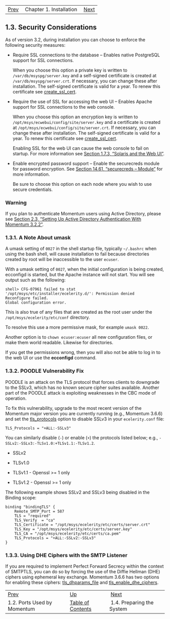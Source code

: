 |     |     |     |
| --- | --- | --- |
| [Prev](install.ports)  | Chapter 1. Installation |  [Next](install.prepare.php) |

## 1.3. Security Considerations

As of version 3.2, during installation you can choose to enforce the following security measures:

*   Require SSL connections to the database – Enables native PostgreSQL support for SSL connections.

    When you choose this option a private key is written to `/var/db/msyspg/server.key` and a self-signed certificate is created at `/var/db/msyspg/server.crt`. If necessary, you can change these after installation. The self-signed certificate is valid for a year. To renew this certificate see [create_ssl_cert](executable.create_ssl_cert "create_ssl_cert").

*   Require the use of SSL for accessing the web UI – Enables Apache support for SSL connections to the web console.

    When you choose this option an encryption key is written to `/opt/msys/ecwebui/config/site/server.key` and a certificate is created at `/opt/msys/ecwebui/config/site/server.crt`. If necessary, you can change these after installation. The self-signed certificate is valid for a year. To renew this certificate see [create_ssl_cert](executable.create_ssl_cert "create_ssl_cert").

    Enabling SSL for the web UI can cause the web console to fail on startup. For more information see [Section 1.7.3, “Solaris and the Web UI”](install.solaris#install.solaris.webui "1.7.3. Solaris and the Web UI").

*   Enable encrypted password support – Enable the securecreds module for password encryption. See [Section 14.61, “securecreds – Module”](modules.securecreds "14.61. securecreds – Module") for more information.

    Be sure to choose this option on each node where you wish to use secure credentials.

### Warning

If you plan to authenticate Momentum users using Active Directory, please see [Section 2.3, “Setting Up Active Directory Authentication With Momentum 3.2.2”](conf.ldaps "2.3. Setting Up Active Directory Authentication With Momentum 3.2.2").

### 1.3.1. A Note About umask

A umask setting of `0027` in the shell startup file, typically `~/.bashrc` when using the bash shell, will cause installation to fail because directories created by root will be inaccessible to the user `ecuser`.

With a umask setting of `0027`, when the initial configuration is being created, ecconfigd is started, but the Apache instance will not start. You will see output such as the following:

```
shell> CFG-07961 failed to stat
'/opt/msys/etc/installer/ecelerity.d/': Permission denied
Reconfigure failed.
Global configuration error.
```

This is also true of any files that are created as the root user under the `/opt/msys/ecelerity/etc/conf` directory.

To resolve this use a more permissive mask, for example `umask 0022`.

Another option is to `chown ecuser:ecuser` all new configuration files, or make them world readable. Likewise for directories.

If you get the permissions wrong, then you will also not be able to log in to the web UI or use the **ecconfigd** command.

### 1.3.2. POODLE Vulnerability Fix

POODLE is an attack on the TLS protocol that forces clients to downgrade to the SSLv3, which has no known secure cipher suites available. Another part of the POODLE attack is exploiting weaknesses in the CBC mode of operation.

To fix this vulnerability, upgrade to the most recent version of the Momentum major version you are currently running (e.g., Momentum 3.6.6) and set the [tls_protocols](https://support.messagesystems.com/docs/web-ref/conf.ref.tls_protocols) option to disable SSLv3 in your `ecelerity.conf` file:

`TLS_Protocols = "+ALL:-SSLv3"`

You can similarly disable (`-`) or enable (`+`) the protocols listed below; e.g., `-SSLv2:-SSLv3:-TLSv1.0:+TLSv1.1:-TLSv1.2`.

*   SSLv2

*   TLSv1.0

*   TLSv1.1 - Openssl >= 1 only

*   TLSv1.2 - Openssl >= 1 only

The following example shows SSLv2 and SSLv3 being disabled in the Binding scope:

```
binding "bindingTLS" {
    Remote_SMTP_Port = 587
    TLS = "required"
    TLS_Verify  = "ca"
    TLS_Certificate = "/opt/msys/ecelerity/etc/certs/server.crt"
    TLS_Key = "/opt/msys/ecelerity/etc/certs/server.key"
    TLS_CA = "/opt/msys/ecelerity/etc/certs/ca.pem"
    TLS_Protocols = "+ALL:-SSLv2:-SSLv3"
}
```

### 1.3.3. Using DHE Ciphers with the SMTP Listener

If you are required to implement Perfect Forward Secrecy within the context of SMTPTLS, you can do so by forcing the use of the Diffie Hellman (DHE) ciphers using ephemeral key exchange. Momentum 3.6.6 has two options for enabling these ciphers: [tls_dhparams_file](conf.ref.tls_dhparams_file "tls_dhparams_file") and [tls_enable_dhe_ciphers](conf.ref.tls_enable_dhe_ciphers.php "tls_enable_dhe_ciphers").

|     |     |     |
| --- | --- | --- |
| [Prev](install.ports)  | [Up](install.php) |  [Next](install.prepare.php) |
| 1.2. Ports Used by Momentum  | [Table of Contents](index) |  1.4. Preparing the System |

